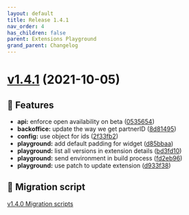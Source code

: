 ```yaml
---
layout: default
title: Release 1.4.1
nav_order: 4
has_children: false
parent: Extensions Playground
grand_parent: Changelog
---
```


# [v1.4.1](https://github.com/lumapps/lumapps-extensions-playground/compare/v1.3.0...v1.4.1) (2021-10-05)

## 🚀 Features

- **api:** enforce open availability on beta ([0535654](https://github.com/lumapps/lumapps-extensions-playground/commit/05356544ef2fec2e780f0dd4d665342da8a3091d))
- **backoffice:** update the way we get partnerID ([8d81495](https://github.com/lumapps/lumapps-extensions-playground/commit/8d814956f6f05d94e1d9bc0a3d19fc5b16578d39))
- **config:** use object for ids ([2f33fb2](https://github.com/lumapps/lumapps-extensions-playground/commit/2f33fb21a67a5f7048752059f53db6598f97bd9e))
- **playground:** add default padding for widget ([d85bbaa](https://github.com/lumapps/lumapps-extensions-playground/commit/d85bbaa7ac232ed495f48baab766ee0193915f90))
- **playground:** list all versions in extension details ([bd3fd10](https://github.com/lumapps/lumapps-extensions-playground/commit/bd3fd101d7359b3558d79d9563991865546702b6))
- **playground:** send environment in build process ([fd2eb96](https://github.com/lumapps/lumapps-extensions-playground/commit/fd2eb96419b3ac247f409965afb905fd082340c8))
- **playground:** use patch to update extension ([d933f38](https://github.com/lumapps/lumapps-extensions-playground/commit/d933f383599a07b1bc2cc6db595103c263ca532b))

## 💾 Migration script

[v1.4.0 Migration scripts](1.4.0.zip)
